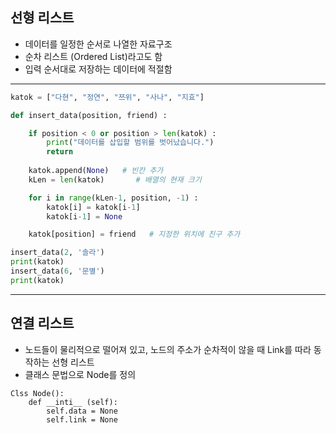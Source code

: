 ## 선형 리스트

- 데이터를 일정한 순서로 나열한 자료구조
- 순차 리스트 (Ordered List)라고도 함
- 입력 순서대로 저장하는 데이터에 적절함

---

```python
katok = ["다현", "정연", "쯔위", "사나", "지효"]

def insert_data(position, friend) :

	if position < 0 or position > len(katok) :
		print("데이터를 삽입할 범위를 벗어났습니다.")
		return
    
	katok.append(None)   # 빈칸 추가
	kLen = len(katok)       # 배열의 현재 크기

	for i in range(kLen-1, position, -1) :
		katok[i] = katok[i-1]
		katok[i-1] = None 

	katok[position] = friend   # 지정한 위치에 친구 추가

insert_data(2, '솔라')
print(katok)
insert_data(6, '문별')
print(katok)

```

---



## 연결 리스트

- 노드들이 물리적으로 떨어져 있고, 노드의 주소가 순차적이 않을 때 Link를 따라 동작하는 선형 리스트
- 클래스 문법으로 Node를 정의

~~~
Clss Node():
	def __inti__ (self):
		self.data = None
		self.link = None
~~~

